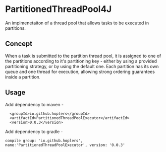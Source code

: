 # PartitionedThreadPool4J

An implmenetaiton of a thread pool that allows tasks to be executed in partitions.
## Concept
When a task is submitted to the partition thread pool, it is assigned to one of the partitions according to it's partitioning key - either by using a provided partitioning strategy, or by using the default one.
Each partition has its own queue and one thread for execution, allowing strong ordering guarantees inside a partition.

## Usage

Add dependency to maven -
```
  <groupId>io.github.hoplers</groupId>
  <artifactId>PartitionedThreadPoolExecutor</artifactId>
  <version>0.0.3</version>
```

Add dependency to gradle -
```
compile group: 'io.github.hoplers', name:'PartitionedThreadPoolExecutor', version: '0.0.3'
```
